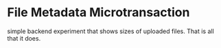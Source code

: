 File Metadata Microtransaction
=========================

simple backend experiment that shows sizes of uploaded files.
That is all that it does.
